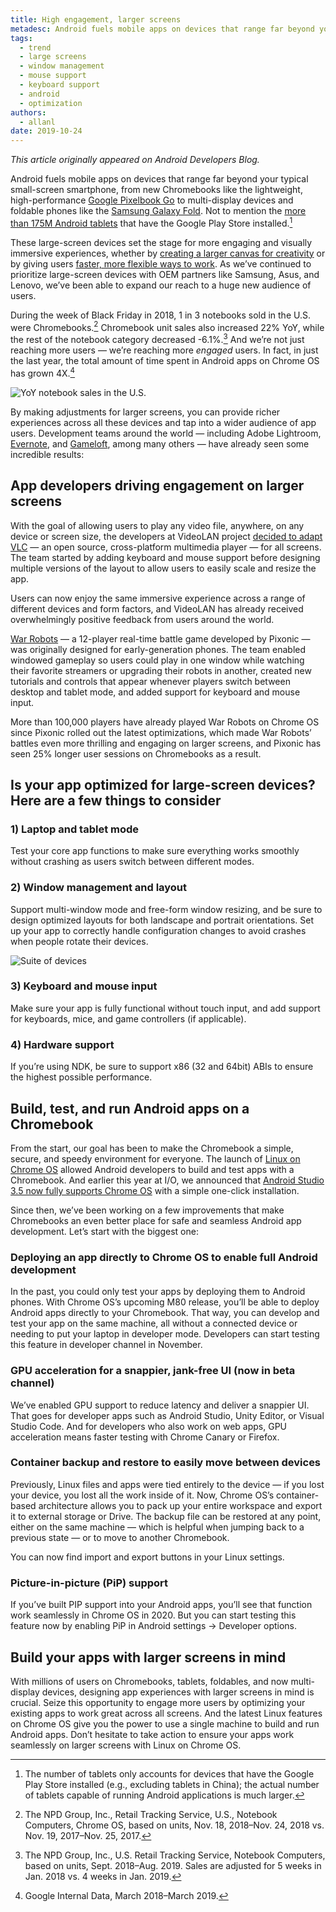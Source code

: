 ```yaml
---
title: High engagement, larger screens
metadesc: Android fuels mobile apps on devices that range far beyond your typical small-screen smartphone.
tags:
  - trend
  - large screens
  - window management
  - mouse support
  - keyboard support
  - android
  - optimization
authors:
  - allanl
date: 2019-10-24
---
```


_This article originally appeared on Android Developers Blog._

Android fuels mobile apps on devices that range far beyond your typical small-screen smartphone, from new Chromebooks like the lightweight, high-performance [Google Pixelbook Go](https://store.google.com/us/product/pixelbook_go) to multi-display devices and foldable phones like the [Samsung Galaxy Fold](https://www.samsung.com/us/mobile/galaxy-fold/). Not to mention the [more than 175M Android tablets](/{{locale.code}}/posts/expand-your-app-beyond-mobile-to-reach-android-users-at-large) that have the Google Play Store installed.[^1]

[^1]: The number of tablets only accounts for devices that have the Google Play Store installed (e.g., excluding tablets in China); the actual number of tablets capable of running Android applications is much larger.

These large-screen devices set the stage for more engaging and visually immersive experiences, whether by [creating a larger canvas for creativity](/{{locale.code}}/stories/concepts) or by giving users [faster, more flexible ways to work](/{{locale.code}}/stories/infinite-painter). As we’ve continued to prioritize large-screen devices with OEM partners like Samsung, Asus, and Lenovo, we’ve been able to expand our reach to a huge new audience of users.

During the week of Black Friday in 2018, 1 in 3 notebooks sold in the U.S. were Chromebooks.[^2] Chromebook unit sales also increased 22% YoY, while the rest of the notebook category decreased -6.1%.[^3] And we’re not just reaching more users — we’re reaching more _engaged_ users. In fact, in just the last year, the total amount of time spent in Android apps on Chrome OS has grown 4X.[^4]

[^2]: The NPD Group, Inc., Retail Tracking Service, U.S., Notebook Computers, Chrome OS, based on units, Nov. 18, 2018–Nov. 24, 2018 vs. Nov. 19, 2017–Nov. 25, 2017.
[^3]: The NPD Group, Inc., U.S. Retail Tracking Service, Notebook Computers, based on units, Sept. 2018–Aug. 2019. Sales are adjusted for 5 weeks in Jan. 2018 vs. 4 weeks in Jan. 2019.
[^4]: Google Internal Data, March 2018–March 2019.

![YoY notebook sales in the U.S.](ix://posts/high-engagement-larger-screens-how/yoy-notebook-sales.gif)

By making adjustments for larger screens, you can provide richer experiences across all these devices and tap into a wider audience of app users. Development teams around the world — including Adobe Lightroom, [Evernote](/{{locale.code}}/stories/evernote), and [Gameloft](/{{locale.code}}/stories/asphalt-8), among many others — have already seen some incredible results:

## App developers driving engagement on larger screens

With the goal of allowing users to play any video file, anywhere, on any device or screen size, the developers at VideoLAN project [decided to adapt VLC](/{{locale.code}}/stories/vlc) — an open source, cross-platform multimedia player — for all screens. The team started by adding keyboard and mouse support before designing multiple versions of the layout to allow users to easily scale and resize the app.

Users can now enjoy the same immersive experience across a range of different devices and form factors, and VideoLAN has already received overwhelmingly positive feedback from users around the world.

[War Robots](/{{locale.code}}/stories/war-robots) — a 12-player real-time battle game developed by Pixonic — was originally designed for early-generation phones. The team enabled windowed gameplay so users could play in one window while watching their favorite streamers or upgrading their robots in another, created new tutorials and controls that appear whenever players switch between desktop and tablet mode, and added support for keyboard and mouse input.

More than 100,000 players have already played War Robots on Chrome OS since Pixonic rolled out the latest optimizations, which made War Robots’ battles even more thrilling and engaging on larger screens, and Pixonic has seen 25% longer user sessions on Chromebooks as a result.

## Is your app optimized for large-screen devices? Here are a few things to consider

### 1) Laptop and tablet mode

Test your core app functions to make sure everything works smoothly without crashing as users switch between different modes.

### 2) Window management and layout

Support multi-window mode and free-form window resizing, and be sure to design optimized layouts for both landscape and portrait orientations. Set up your app to correctly handle configuration changes to avoid crashes when people rotate their devices.

![Suite of devices](ix://posts/high-engagement-larger-screens-how/suite-of-devices.png)

### 3) Keyboard and mouse input

Make sure your app is fully functional without touch input, and add support for keyboards, mice, and game controllers (if applicable).

### 4) Hardware support

If you’re using NDK, be sure to support x86 (32 and 64bit) ABIs to ensure the highest possible performance.

## Build, test, and run Android apps on a Chromebook

From the start, our goal has been to make the Chromebook a simple, secure, and speedy environment for everyone. The launch of [Linux on Chrome OS](/{{locale.code}}/linux) allowed Android developers to build and test apps with a Chromebook. And earlier this year at I/O, we announced that [Android Studio 3.5 now fully supports Chrome OS](/{{locale.code}}/posts/chromeos-io-19) with a simple one-click installation.

Since then, we’ve been working on a few improvements that make Chromebooks an even better place for safe and seamless Android app development. Let’s start with the biggest one:

### Deploying an app directly to Chrome OS to enable full Android development

In the past, you could only test your apps by deploying them to Android phones. With Chrome OS’s upcoming M80 release, you’ll be able to deploy Android apps directly to your Chromebook. That way, you can develop and test your app on the same machine, all without a connected device or needing to put your laptop in developer mode. Developers can start testing this feature in developer channel in November.

### GPU acceleration for a snappier, jank-free UI (now in beta channel)

We’ve enabled GPU support to reduce latency and deliver a snappier UI. That goes for developer apps such as Android Studio, Unity Editor, or Visual Studio Code. And for developers who also work on web apps, GPU acceleration means faster testing with Chrome Canary or Firefox.

### Container backup and restore to easily move between devices

Previously, Linux files and apps were tied entirely to the device — if you lost your device, you lost all the work inside of it. Now, Chrome OS’s container-based architecture allows you to pack up your entire workspace and export it to external storage or Drive. The backup file can be restored at any point, either on the same machine — which is helpful when jumping back to a previous state — or to move to another Chromebook.

You can now find import and export buttons in your Linux settings.

### Picture-in-picture (PiP) support

If you’ve built PIP support into your Android apps, you’ll see that function work seamlessly in Chrome OS in 2020. But you can start testing this feature now by enabling PiP in Android settings → Developer options.

## Build your apps with larger screens in mind

With millions of users on Chromebooks, tablets, foldables, and now multi-display devices, designing app experiences with larger screens in mind is crucial. Seize this opportunity to engage more users by optimizing your existing apps to work great across all screens. And the latest Linux features on Chrome OS give you the power to use a single machine to build and run Android apps. Don’t hesitate to take action to ensure your apps work seamlessly on larger screens with Linux on Chrome OS.
